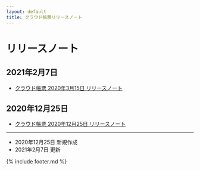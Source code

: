 ```yaml
---
layout: default
title: クラウド帳票リリースノート
---
```


# リリースノート

## 2021年2月7日

* [クラウド帳票 2020年3月15日 リリースノート](/cloudreport-docs/release-notes/20210315.html)

## 2020年12月25日

* [クラウド帳票 2020年12月25日 リリースノート](/cloudreport-docs/release-notes/20201225.html)

-----
* 2020年12月25日 新規作成
* 2021年2月7日 更新

{% include footer.md %}
